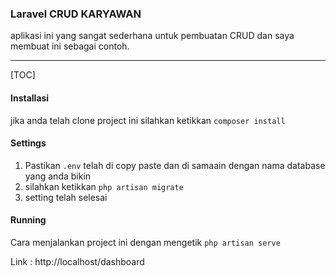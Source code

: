 ### Laravel CRUD KARYAWAN

aplikasi ini yang sangat sederhana untuk pembuatan CRUD  dan saya membuat ini sebagai contoh.

------



[TOC]

#### Installasi

jika anda telah clone project ini silahkan ketikkan `composer install`

#### Settings

1. Pastikan `.env` telah di copy paste dan di samaain dengan nama database yang anda bikin
2. silahkan ketikkan `php artisan migrate` 
3. setting telah selesai

#### Running

Cara menjalankan project ini dengan mengetik `php artisan serve`

Link :  http://localhost/dashboard



